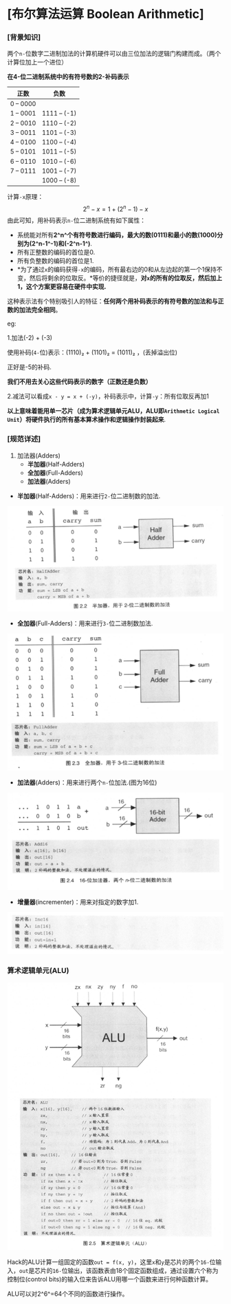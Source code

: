 # [布尔算法运算 Boolean Arithmetic]

### [背景知识]

两个`n-`位数字二进制加法的计算机硬件可以由三位加法的逻辑门构建而成。（两个计算位加上一个进位）

**在4-位二进制系统中的有符号数的2-补码表示**

| 正数     | 负数        |
| -------- | ----------- |
| 0 – 0000 |             |
| 1 – 0001 | 1111 – (-1) |
| 2 – 0010 | 1110 – (-2) |
| 3 – 0011 | 1101 – (-3) |
| 4 – 0100 | 1100 – (-4) |
| 5 – 0101 | 1011 – (-5) |
| 6 – 0110 | 1010 – (-6) |
| 7 – 0111 | 1001 – (-7) |
|          | 1000 – (-8) |

计算`-x`原理：
$$
2^n-x = 1 + (2^n-1)-x
$$
由此可知，用补码表示`n-`位二进制系统有如下属性：

- 系统能对所有**2^n^**个有符号数进行编码，最大的数(0111)和最小的数(1000)分别为**(2^n-1^-1)**和**(-2^n-1^)**.
- 所有正整数的编码的首位是0.
- 所有负整数的编码的首位是1.
- *为了通过`x`的编码获得`-x`的编码，所有最右边的0和从左边起的第一个1保持不变，然后将剩余的位取反。*等价的捷径就是，**对`x`的所有的位取反，然后加上1，这个方案更容易在硬件中实现.**

这种表示法有个特别吸引人的特征：**任何两个用补码表示的有符号数的加法和与正数的加法完全相同**。

eg: 

1.加法(-2) + (-3)

使用补码(`4-`位)表示：(1110)₂ + (1101)₂  = (1011)₂  ，(丢掉溢出位)

正好是-5的补码.

**我们不用去关心这些代码表示的数字（正数还是负数）**

2.减法可以看成`x - y = x + (-y)`，补码表示中，计算`-y`：所有位取反再加1



**以上意味着能用单一芯片（成为算术逻辑单元ALU，ALU即`Arithmetic Logical Unit`）将硬件执行的所有基本算术操作和逻辑操作封装起来**.



### [规范详述]

1. 加法器(Adders)
   - **半加器**(Half-Adders)
   - **全加器**(Full-Adders)
   - **加法器**(Adders)

- **半加器**(Half-Adders)：用来进行`2-`位二进制数的加法.

<img src="C2-布尔算法运算.assets/image-20200816222258242.png" alt="image-20200816222258242" style="zoom:80%;" />

- **全加器**(Full-Adders)：用来进行`3-`位二进制数加法.  

<img src="C2-布尔算法运算.assets/image-20200816223202065.png" alt="image-20200816223202065" style="zoom:80%;" />

- **加法器**(Adders)：用来进行两个`n-`位加法.(图为16位)

<img src="C2-布尔算法运算.assets/image-20200816222654606.png" alt="image-20200816222654606" style="zoom:80%;" />

- **增量器**(incrementer)：用来对指定的数字加1.

<img src="C2-布尔算法运算.assets/image-20200816223012624.png" alt="image-20200816223012624" style="zoom:80%;" />



### 算术逻辑单元(ALU)

<img src="C2-布尔算法运算.assets/image-20200817143329826.png" alt="image-20200817143329826" style="zoom:80%;" />

Hack的ALU计算一组固定的函数`out = f(x, y)`，这里`x`和`y`是芯片的两个`16-`位输入，`out`是芯片的`16-`位输出，该函数表由18个固定函数组成，通过设置六个称为控制位(control bits)的输入位来告诉ALU用哪一个函数来进行何种函数计算。

ALU可以对2^6^=64个不同的函数进行操作。